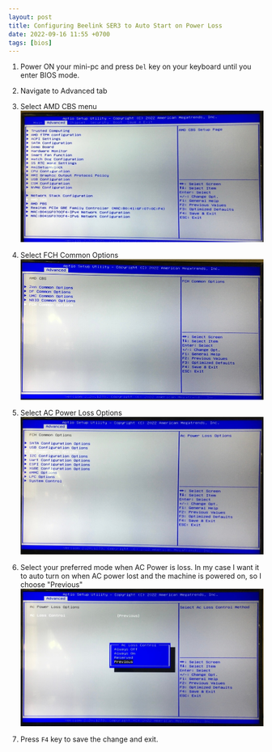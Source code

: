```yaml
---
layout: post
title: Configuring Beelink SER3 to Auto Start on Power Loss
date: 2022-09-16 11:55 +0700
tags: [bios]
---
```


1. Power ON your mini-pc and press `Del` key on your keyboard until you enter BIOS mode.
2. Navigate to Advanced tab
3. Select AMD CBS menu
   ![advance option](/assets/images/1_advance_option.jpg)

4. Select FCH Common Options
   ![AMD CBS](/assets/images/2_amd_cbs.jpg)

5. Select AC Power Loss Options
   ![FCH Common Options](/assets/images/3_fch_common.jpg)

6. Select your preferred mode when AC Power is loss. In my case I want it to auto turn on when AC power lost and the machine is powered on, so I choose "Previous"
   ![AC Power Loss](/assets/images/4_ac_power_loss.jpg)

7. Press `F4` key to save the change and exit.

